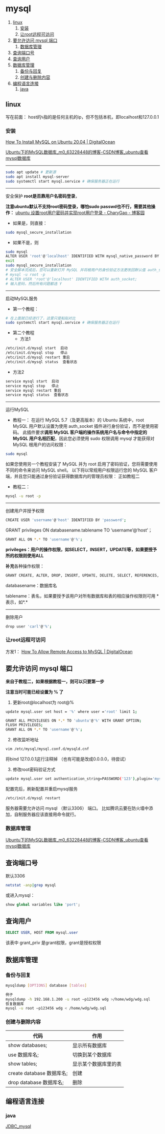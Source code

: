 # mysql

1. [linux](#linux)
   1. [安装](#安装)
   2. [让root远程可访问](#让root远程可访问)
2. [要允许访问 mysql 端口](#要允许访问-mysql-端口)
   1. [数据库管理](#数据库管理)
3. [查询端口号](#查询端口号)
4. [查询用户](#查询用户)
5. [数据库管理](#数据库管理-1)
   1. [备份与回复](#备份与回复)
   2. [创建与删除内容](#创建与删除内容)
6. [编程语言连接](#编程语言连接)
   1. [java](#java)

## linux
写在前面：
host的`%`指的是任何主机的ip，但不包括本机，即localhost和127.0.0.1
### 安装
[How To Install MySQL on Ubuntu 20.04  | DigitalOcean](https://www.digitalocean.com/community/tutorials/how-to-install-mysql-on-ubuntu-20-04)

[Ubuntu下的MySQL数据库_m0_63228448的博客-CSDN博客_ubuntu查看mysql数据库](https://blog.csdn.net/m0_63228448/article/details/121739771)

------------------------------------------------
```bash
sudo apt update # 更新源
sudo apt install mysql-server
sudo systemctl start mysql.service # 确保服务器正在运行
```
------------------------------------------------

安全保护
**root是否靠用户名密码登录**，

**注意ubuntu默认不支持root密码登录，哪怕sudo passwd也不行，需要其他操作：** [ubuntu 设置root用户密码并实现root用户登录 - CharyGao - 博客园](https://www.cnblogs.com/Chary/p/14849542.html)

* 如果是，则直接：
```bash
sudo mysql_secure_installation
```

* 如果不是，则
```bash
sudo mysql
ALTER USER 'root'@'localhost' IDENTIFIED WITH mysql_native_password BY 'password';
exit
sudo mysql_secure_installation
# 安全脚本完成后，您可以重新打开 MySQL 并将根用户的身份验证方法更改回默认值 auth_socket 。要使用密码以根MySQL用户的身份进行身份验证，请运行以下命令：
# mysql -u root -p
# ALTER USER 'root'@'localhost' IDENTIFIED WITH auth_socket;
# 输入密码，然后所有问题都选 Y
```
------------------------------------------------

启动MySQL服务

* 第一个教程：
```bash
# 在上面就已经进行了，这里只是粘贴对比
sudo systemctl start mysql.service # 确保服务器正在运行
```

* 第二个教程
  * 方法1
```bash
/etc/init.d/mysql start  启动
/etc/init.d/mysql stop   停止
/etc/init.d/mysql restart 重启
/etc/init.d/mysql status  查看状态
```
  * 方法2
```bash
service mysql start  启动
service mysql stop   停止
service mysql restart 重启
service mysql status  查看状态
```
------------------------------------------------

运行MySQL
* 教程一：
在运行 MySQL 5.7（及更高版本）的 Ubuntu 系统中，root MySQL 用户默认设置为使用 auth_socket 插件进行身份验证，而不是使用密码。 此插件要求**调用 MySQL 客户端的操作系统用户名与命令中指定的 MySQL 用户名相匹配**，因此您必须使用 sudo 权限调用 mysql 才能获得对 MySQL 根用户的访问权限：
```bash
sudo mysql
```
如果您使用另一个教程安装了 MySQL 并为 root 启用了密码验证，您将需要使用不同的命令来访问 MySQL shell。 以下将以常规用户权限运行您的 MySQL 客户端，并且您只能通过身份验证获得数据库内的管理员权限：
正如教程二

* 教程二：
```bash
mysql -u root -p
```
------------------------------------------------

创建用户并授予权限

```bash
CREATE USER 'username'@'host' IDENTIFIED BY 'password';
```
GRANT privileges ON databasename.tablename TO ‘username’@‘host’；
```bash
GRANT ALL ON *.* TO 'username'@'%';
```

**privileges：用户的操作权限，如SELECT，INSERT，UPDATE等，如果要授予所的权限则使用ALL**


**补充**各种操作权限：
```bash
GRANT CREATE, ALTER, DROP, INSERT, UPDATE, DELETE, SELECT, REFERENCES, RELOAD on *.* TO 'sammy'@'localhost' WITH GRANT OPTION;
```

databasename：数据库名

tablename：表名，如果要授予该用户对所有数据库和表的相应操作权限则可用 * 表示，如*.*

------------------------------------------------

删除用户
```bash
drop user 'carl'@'%';
```

### 让root远程可访问 
方发1：
[How To Allow Remote Access to MySQL  | DigitalOcean](https://www.digitalocean.com/community/tutorials/how-to-allow-remote-access-to-mysql)

要允许访问 mysql 端口
-----------------------------------------------------
**来自于教程二，如果根据教程一，则可以只要第一步**

**注意当时可能已经设置为 % 了**

1. 更新root@localhost为 root@%
```bash
update mysql.user set host = '%' where user ='root' limit 1;

GRANT ALL PRIVILEGES ON *.* TO 'ubuntu'@'%' WITH GRANT OPTION;
FLUSH PRIVILEGES;
GRANT ALL ON *.* TO 'username'@'%';
```

2. 修改监听地址
```bash
vim /etc/mysql/mysql.conf.d/mysqld.cnf
```
将bind 127.0.0.1这行注释掉 （也有可能是改成0.0.0.0，待尝试）

3. 修改root密码验证方式
```bash
update mysql.user set authentication_string=PASSWORD('123'),plugin='mysql_native_password' where user='root';
```

配置完后，刷新配置并重启mysql服务

```bash
/etc/init.d/mysql restart 

```

服务器需要允许访问 mysql （默认3306） 端口。
比如腾讯云要在防火墙中添加，自制服务器应该直接用命令就行。


### 数据库管理
[Ubuntu下的MySQL数据库_m0_63228448的博客-CSDN博客_ubuntu查看mysql数据库](https://blog.csdn.net/m0_63228448/article/details/121739771)

## 查询端口号
默认3306
```bash
netstat -anp|grep mysql
```
或进入mysql：
```sql
show global variables like 'port';
```


## 查询用户
```SQL
SELECT USER, HOST FROM mysql.user
```

该表中 grant_priv 是grant权限，grant是授权权限

## 数据库管理

### 备份与回复
```bash
mysqldump [OPTIONS] database [tables]
 
例子
mysqldump -h 192.168.1.200 -u root –p123456 wdg >/home/wdg/wdg.sql 
恢复数据库
mysql -u root –p123456 wdg < /home/wdg/wdg.sql 
```

### 创建与删除内容
| 代码                      | 作用                 |
| ------------------------- | -------------------- |
| show databases;           | 显示所有数据库       |
| use 数据库名;             | 切换到某个数据库     |
| show tables;              | 显示某个数据库里的表 |
| create database 数据库名; | 创建                 |
| drop database 数据库名;   | 删除                 |

## 编程语言连接
### java
[JDBC_mysql](../../计算机语言/Java/Java知识积累/JDBC_mysql.md)